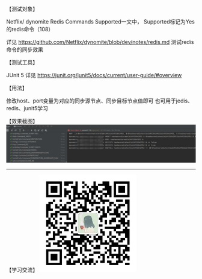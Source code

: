 
【测试对象】

Netflix/ dynomite Redis Commands Supported一文中，
Supported标记为Yes的redis命令（108）

详见 https://github.com/Netflix/dynomite/blob/dev/notes/redis.md
测试redis命令的同步效果

【测试工具】

JUnit 5
详见 https://junit.org/junit5/docs/current/user-guide/#overview

【用法】

修改host、port变量为对应的同步源节点、同步目标节点值即可
也可用于jedis、redis、junit5学习

【效果截图】
![result](https://github.com/1fragment/DynomiteRedisTest/blob/main/ScreenShots/result.png)

***
【学习交流】
![在我的个人公众号等你](https://github.com/1fragment/DynomiteRedisTest/blob/main/ScreenShots/qrcode_wechat.jpg)